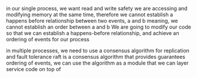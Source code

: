 in our single process, we want read and write safety
we are accessing and modifying memory at the same time, therefore
we cannot establish a happens before relationship between two events, a and b
meaning, we cannot establish an order between a and b
We are going to modify our code so that we can establish a happens-before relationship, and achieve an ordering of events for our process

in multiple processes, we need to use a consensus algorithm for replication and fault tolerance
raft is a consensus algorithm that provides guarantees ordering of events, we can use the algorithm as a module that we can layer service code on top of
